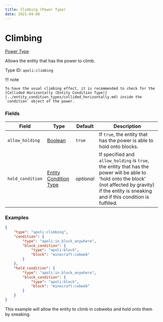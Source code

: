 ```yaml
---
title: Climbing (Power Type)
date: 2021-04-08
---
```


# Climbing

[Power Type](../power_types.md)

Allows the entity that has the power to climb.

Type ID: `apoli:climbing`

!!! note

    To have the usual climbing effect, it is recommended to check for the [Collided Horizontally (Entity Condition Type)](../entity_condition_types/collided_horizontally.md) inside the `condition` object of the power.


### Fields

Field  | Type | Default | Description
-------|------|---------|-------------
`allow_holding` | [Boolean](../data_types/boolean.md) | `true` | If `true`, the entity that has the power is able to hold onto blocks.
`hold_condition` | [Entity Condition Type](../entity_condition_types.md) | _optional_ | If specified and `allow_holding` is `true`, the entity that has the power will be able to 'hold onto the block' (not affected by gravity) if the entity is sneaking and if this condition is fulfilled.


### Examples

```json
{
    "type": "apoli:climbing",
    "condition": {
		"type": "apoli:in_block_anywhere",
		"block_condition": {
			"type": "apoli:block",
			"block": "minecraft:cobweb"
		}
    },
    "hold_condition": {
		"type": "apoli:in_block_anywhere",
		"block_condition": {
			"type": "apoli:block",
			"block": "minecraft:cobweb"
		}
    }
}
```

This example will allow the entity to climb in cobwebs and hold onto them by sneaking.
